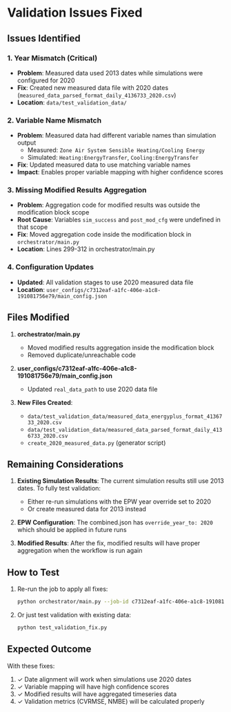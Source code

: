 # Validation Issues Fixed

## Issues Identified

### 1. **Year Mismatch (Critical)**
- **Problem**: Measured data used 2013 dates while simulations were configured for 2020
- **Fix**: Created new measured data file with 2020 dates (`measured_data_parsed_format_daily_4136733_2020.csv`)
- **Location**: `data/test_validation_data/`

### 2. **Variable Name Mismatch**
- **Problem**: Measured data had different variable names than simulation output
  - Measured: `Zone Air System Sensible Heating/Cooling Energy`
  - Simulated: `Heating:EnergyTransfer`, `Cooling:EnergyTransfer`
- **Fix**: Updated measured data to use matching variable names
- **Impact**: Enables proper variable mapping with higher confidence scores

### 3. **Missing Modified Results Aggregation**
- **Problem**: Aggregation code for modified results was outside the modification block scope
- **Root Cause**: Variables `sim_success` and `post_mod_cfg` were undefined in that scope
- **Fix**: Moved aggregation code inside the modification block in `orchestrator/main.py`
- **Location**: Lines 299-312 in orchestrator/main.py

### 4. **Configuration Updates**
- **Updated**: All validation stages to use 2020 measured data file
- **Location**: `user_configs/c7312eaf-a1fc-406e-a1c8-191081756e79/main_config.json`

## Files Modified

1. **orchestrator/main.py**
   - Moved modified results aggregation inside the modification block
   - Removed duplicate/unreachable code

2. **user_configs/c7312eaf-a1fc-406e-a1c8-191081756e79/main_config.json**
   - Updated `real_data_path` to use 2020 data file

3. **New Files Created**:
   - `data/test_validation_data/measured_data_energyplus_format_4136733_2020.csv`
   - `data/test_validation_data/measured_data_parsed_format_daily_4136733_2020.csv`
   - `create_2020_measured_data.py` (generator script)

## Remaining Considerations

1. **Existing Simulation Results**: The current simulation results still use 2013 dates. To fully test validation:
   - Either re-run simulations with the EPW year override set to 2020
   - Or create measured data for 2013 instead

2. **EPW Configuration**: The combined.json has `override_year_to: 2020` which should be applied in future runs

3. **Modified Results**: After the fix, modified results will have proper aggregation when the workflow is run again

## How to Test

1. Re-run the job to apply all fixes:
   ```bash
   python orchestrator/main.py --job-id c7312eaf-a1fc-406e-a1c8-191081756e79
   ```

2. Or just test validation with existing data:
   ```bash
   python test_validation_fix.py
   ```

## Expected Outcome

With these fixes:
1. ✓ Date alignment will work when simulations use 2020 dates
2. ✓ Variable mapping will have high confidence scores
3. ✓ Modified results will have aggregated timeseries data
4. ✓ Validation metrics (CVRMSE, NMBE) will be calculated properly
